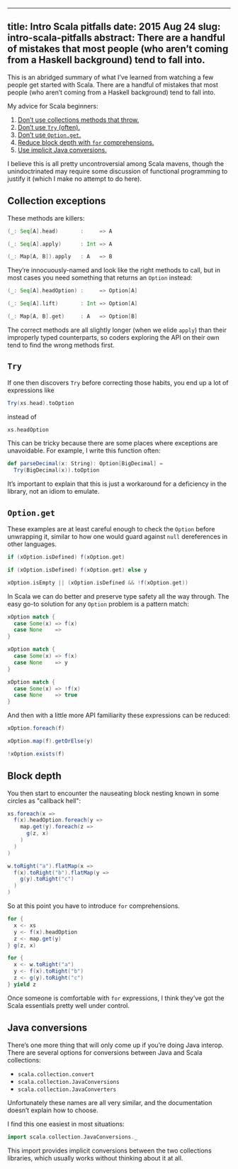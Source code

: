 --------------------------------------------------------------------------------
title:    Intro Scala pitfalls
date:     2015 Aug 24
slug:     intro-scala-pitfalls
abstract: There are a handful of mistakes that most people
          (who aren’t coming from a Haskell background) tend to fall into.
--------------------------------------------------------------------------------

This is an abridged summary of what I’ve learned from watching a few people
get started with Scala. There are a handful of mistakes that most people
(who aren’t coming from a Haskell background) tend to fall into.

My advice for Scala beginners:

1. [Don’t use collections methods that throw.](#collection-exceptions)
2. [Don’t use `Try` (often).](#try)
3. [Don’t use `Option.get`.](#option-get)
4. [Reduce block depth with `for` comprehensions.](#block-depth)
5. [Use implicit Java conversions.](#java-conversions)

I believe this is all pretty uncontroversial among Scala mavens, though
the unindoctrinated may require some discussion of functional programming
to justify it (which I make no attempt to do here).

## <a name="collection-exceptions"></a> Collection exceptions

These methods are killers:

```scala
(_: Seq[A].head)       :     => A

(_: Seq[A].apply)      : Int => A

(_: Map[A, B]).apply   : A   => B
```

They’re innocuously-named and look like the right methods to call, but in most
cases you need something that returns an `Option` instead:

```scala
(_: Seq[A].headOption) :     => Option[A]

(_: Seq[A].lift)       : Int => Option[A]

(_: Map[A, B].get)     : A   => Option[B]
```

The correct methods are all slightly longer (when we elide `apply`) than their
improperly typed counterparts, so coders exploring the API on their own tend to
find the wrong methods first.

## <a name="try"></a> `Try`

If one then discovers `Try` before correcting those habits, you end up a lot of
expressions like

```scala
Try(xs.head).toOption
```

instead of

```scala
xs.headOption
```

This can be tricky because there are some places where exceptions are
unavoidable. For example, I write this function often:

```scala
def parseDecimal(x: String): Option[BigDecimal] =
  Try(BigDecimal(x)).toOption
```

It’s important to explain that this is just a workaround for a deficiency in
the library, not an idiom to emulate.

## <a name="option-get"></a> `Option.get`

These examples are at least careful enough to check the `Option` before
unwrapping it, similar to how one would guard against `null` dereferences
in other languages. 

```scala
if (xOption.isDefined) f(xOption.get)

if (xOption.isDefined) f(xOption.get) else y

xOption.isEmpty || (xOption.isDefined && !f(xOption.get))
```

In Scala we can do better and preserve type safety all the way through.
The easy go-to solution for any `Option` problem is a pattern match:

```scala
xOption match { 
  case Some(x) => f(x)
  case None    =>
}

xOption match { 
  case Some(x) => f(x)
  case None    => y
}

xOption match { 
  case Some(x) => !f(x)
  case None    => true
}
```
 
And then with a little more API familiarity these expressions can be reduced:

```scala
xOption.foreach(f)

xOption.map(f).getOrElse(y)

!xOption.exists(f)
```

## <a name="block-depth"></a> Block depth

You then start to encounter the nauseating block nesting known in some
circles as "callback hell":

```scala
xs.foreach(x =>
  f(x).headOption.foreach(y =>
    map.get(y).foreach(z =>
      g(z, x)
    )
  )
)
```

```scala
w.toRight("a").flatMap(x =>
  f(x).toRight("b").flatMap(y =>
    g(y).toRight("c")
  )
)
```

So at this point you have to introduce `for` comprehensions.

```scala
for {
  x <- xs
  y <- f(x).headOption
  z <- map.get(y)
} g(z, x)
```

```scala
for {
  x <- w.toRight("a")
  y <- f(x).toRight("b")
  z <- g(y).toRight("c")
} yield z
```

Once someone is comfortable with `for` expressions, I think they’ve got the
Scala essentials pretty well under control.

## <a name="java-conversions"></a> Java conversions

There’s one more thing that will only come up if you’re doing Java interop.
There are several options for conversions between Java and Scala collections:

* `scala.collection.convert`
* `scala.collection.JavaConversions`
* `scala.collection.JavaConverters`

Unfortunately these names are all very similar, and the documentation doesn’t
explain how to choose.

I find this one easiest in most situations: 

```scala
import scala.collection.JavaConversions._
```

This import provides implicit conversions between the two collections libraries,
which usually works without thinking about it at all.
